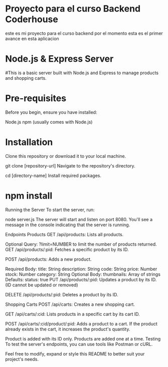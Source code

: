 # Proyecto para el curso Backend Coderhouse
este es mi proyecto para el curso backend por el momento esta es el primer avance en esta aplicacion

# Node.js & Express Server
#This is a basic server built with Node.js and Express to manage products and shopping carts.

# Pre-requisites
Before you begin, ensure you have installed:

Node.js
npm (usually comes with Node.js)
# Installation
Clone this repository or download it to your local machine.


git clone [repository-url]
Navigate to the repository's directory.


cd [directory-name]
Install required packages.

# npm install
Running the Server
To start the server, run:


node server.js
The server will start and listen on port 8080. You'll see a message in the console indicating that the server is running.

Endpoints
Products
GET /api/products: Lists all products.

Optional Query: ?limit=NUMBER to limit the number of products returned.
GET /api/products/:pid: Fetches a specific product by its ID.

POST /api/products: Adds a new product.

Required Body:
title: String
description: String
code: String
price: Number
stock: Number
category: String
Optional Body:
thumbnails: Array of strings
Defaults:
status: true
PUT /api/products/:pid: Updates a product by its ID. (ID cannot be updated or removed)

DELETE /api/products/:pid: Deletes a product by its ID.

Shopping Carts
POST /api/carts: Creates a new shopping cart.

GET /api/carts/:cid: Lists products in a specific cart by its cart ID.

POST /api/carts/:cid/product/:pid: Adds a product to a cart. If the product already exists in the cart, it increases the product's quantity.

Product is added with its ID only.
Products are added one at a time.
Testing
To test the server's endpoints, you can use tools like Postman or cURL.

Feel free to modify, expand or style this README to better suit your project's needs.
